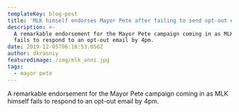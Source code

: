 ```yaml
---
templateKey: blog-post
title: 'MLK himself endorses Mayor Pete after failing to send opt-out email '
description: >-
  A remarkable endorsement for the Mayor Pete campaign coming in as MLK himself
  fails to respond to an opt-out email by 4pm.
date: 2019-12-05T06:18:53.056Z
author: dkrasniy
featuredimage: /img/mlk_anni.jpg
tags:
  - mayor pete
---
```

A remarkable endorsement for the Mayor Pete campaign coming in as MLK himself fails to respond to an opt-out email by 4pm.
